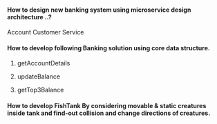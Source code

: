
#### How to design new banking system using microservice design architecture ..?
 Account
 Customer Service

#### How to develop following Banking solution using core data structure.
   
   1. getAccountDetails

   2. updateBalance

   3. getTop3Balance
   
#### How to develop FishTank By considering movable & static creatures inside tank and find-out collision and change directions of creatures.